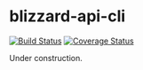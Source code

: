 # blizzard-api-cli

[![Build Status](https://travis-ci.org/vkottler/blizzard-api-cli.svg?branch=master)](https://travis-ci.org/vkottler/blizzard-api-cli)
[![Coverage Status](https://coveralls.io/repos/github/vkottler/blizzard-api-cli/badge.svg?branch=master)](https://coveralls.io/github/vkottler/blizzard-api-cli?branch=master)

Under construction.
